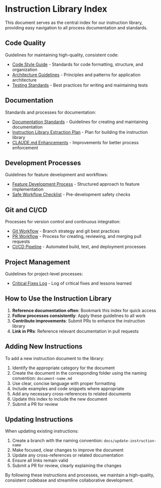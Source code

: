 # Instruction Library Index

This document serves as the central index for our instruction library, providing easy navigation to all process documentation and standards.

## Code Quality

Guidelines for maintaining high-quality, consistent code:

- [Code Style Guide](/docs/processes/code-quality/code-style-guide.md) - Standards for code formatting, structure, and organization
- [Architecture Guidelines](/docs/processes/code-quality/architecture-guidelines.md) - Principles and patterns for application architecture
- [Testing Standards](/docs/processes/code-quality/testing-standards.md) - Best practices for writing and maintaining tests

## Documentation

Standards and processes for documentation:

- [Documentation Standards](/docs/processes/documentation/documentation-standards.md) - Guidelines for creating and maintaining documentation
- [Instruction Library Extraction Plan](/docs/processes/documentation/instruction-library-plan.md) - Plan for building the instruction library
- [CLAUDE.md Enhancements](/docs/processes/documentation/claude-md-enhancements.md) - Improvements for better process enforcement

## Development Processes

Guidelines for feature development and workflows:

- [Feature Development Process](/docs/processes/feature-development-process.md) - Structured approach to feature implementation
- [Safe Workflow Checklist](/docs/processes/safe-workflow-checklist.md) - Pre-development safety checks

## Git and CI/CD

Processes for version control and continuous integration:

- [Git Workflow](/docs/processes/git/git-workflow.md) - Branch strategy and git best practices
- [PR Workflow](/docs/processes/pr-workflow.md) - Process for creating, reviewing, and merging pull requests
- [CI/CD Pipeline](/docs/processes/ci-cd-pipeline.md) - Automated build, test, and deployment processes

## Project Management

Guidelines for project-level processes:

- [Critical Fixes Log](/docs/project/critical-fixes.md) - Log of critical fixes and lessons learned

## How to Use the Instruction Library

1. **Reference documentation often**: Bookmark this index for quick access
2. **Follow processes consistently**: Apply these guidelines to all work
3. **Contribute improvements**: Submit PRs to enhance the instruction library
4. **Link in PRs**: Reference relevant documentation in pull requests

## Adding New Instructions

To add a new instruction document to the library:

1. Identify the appropriate category for the document
2. Create the document in the corresponding folder using the naming convention: `document-name.md`
3. Use clear, concise language with proper formatting
4. Include examples and code snippets where appropriate
5. Add any necessary cross-references to related documents
6. Update this index to include the new document
7. Submit a PR for review

## Updating Instructions

When updating existing instructions:

1. Create a branch with the naming convention: `docs/update-instruction-name`
2. Make focused, clear changes to improve the document
3. Update any cross-references or related documentation
4. Ensure all links remain valid
5. Submit a PR for review, clearly explaining the changes

By following these instructions and processes, we maintain a high-quality, consistent codebase and streamline collaborative development.